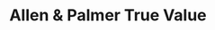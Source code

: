---
title: "Allen & Palmer True Value"
url: /northville/allen-and-palmer-true-value/
shop: hardware
---